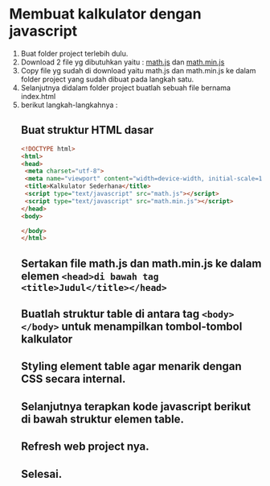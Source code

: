 # Membuat kalkulator dengan javascript

1. Buat folder project terlebih dulu.
2. Download 2 file yg dibutuhkan yaitu :
   <a href="https://github.com/codemetik/calculator_math/blob/main/math.js">math.js</a>
   dan <a href="https://github.com/codemetik/calculator_math/blob/main/math.min.js">math.min.js</a>
3. Copy file yg sudah di download yaitu math.js dan math.min.js ke dalam folder project yang sudah dibuat pada langkah satu.
4. Selanjutnya didalam folder project buatlah sebuah file bernama index.html
5. berikut langkah-langkahnya :
   ## Buat struktur HTML dasar 
   ```html
   <!DOCTYPE html>
   <html>
   <head>
   	<meta charset="utf-8">
   	<meta name="viewport" content="width=device-width, initial-scale=1">
   	<title>Kalkulator Sederhana</title>
   	<script type="text/javascript" src="math.js"></script>
   	<script type="text/javascript" src="math.min.js"></script>
   </head>
   <body>
   
   </body>
   </html>
   ```
   ## Sertakan file math.js dan math.min.js ke dalam elemen `<head>di bawah tag <title>Judul</title></head>`
   ## Buatlah struktur table di antara tag `<body></body>` untuk menampilkan tombol-tombol kalkulator
   ## Styling element table agar menarik dengan CSS secara internal.
   ## Selanjutnya terapkan kode javascript berikut di bawah struktur elemen table.
   ## Refresh web project nya.
   ## Selesai.
 

